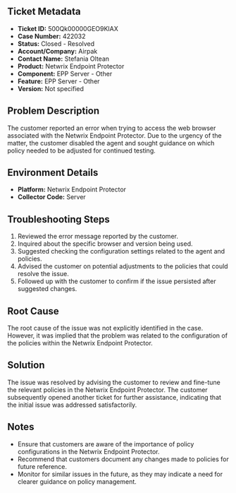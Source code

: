 ## Ticket Metadata
- **Ticket ID:** 500Qk00000GEO9KIAX
- **Case Number:** 422032
- **Status:** Closed - Resolved
- **Account/Company:** Airpak
- **Contact Name:** Stefania Oltean
- **Product:** Netwrix Endpoint Protector
- **Component:** EPP Server - Other
- **Feature:** EPP Server - Other
- **Version:** Not specified

## Problem Description
The customer reported an error when trying to access the web browser associated with the Netwrix Endpoint Protector. Due to the urgency of the matter, the customer disabled the agent and sought guidance on which policy needed to be adjusted for continued testing.

## Environment Details
- **Platform:** Netwrix Endpoint Protector
- **Collector Code:** Server

## Troubleshooting Steps
1. Reviewed the error message reported by the customer.
2. Inquired about the specific browser and version being used.
3. Suggested checking the configuration settings related to the agent and policies.
4. Advised the customer on potential adjustments to the policies that could resolve the issue.
5. Followed up with the customer to confirm if the issue persisted after suggested changes.

## Root Cause
The root cause of the issue was not explicitly identified in the case. However, it was implied that the problem was related to the configuration of the policies within the Netwrix Endpoint Protector.

## Solution
The issue was resolved by advising the customer to review and fine-tune the relevant policies in the Netwrix Endpoint Protector. The customer subsequently opened another ticket for further assistance, indicating that the initial issue was addressed satisfactorily.

## Notes
- Ensure that customers are aware of the importance of policy configurations in the Netwrix Endpoint Protector.
- Recommend that customers document any changes made to policies for future reference.
- Monitor for similar issues in the future, as they may indicate a need for clearer guidance on policy management.